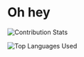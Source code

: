 # Oh hey

![Contribution Stats](https://github-readme-stats-omega-ochre-80.vercel.app/api?username=declspecl&theme=dark&show_icons=true&count_private=true)

![Top Languages Used](https://github-readme-stats-omega-ochre-80.vercel.app/api/top-langs/?username=declspecl&theme=dark&hide_border=false&no-bg=true&no-frame=true&langs_count=4&exclude_repo=ValoGuessr,PokeRPS,firstOGLUI,OpenGoLf,pong,firstTriangle&hide=c)
